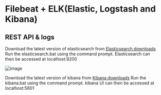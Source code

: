 # Filebeat + ELK(Elastic, Logstash and Kibana)
## REST API & logs

Download the latest version of elasticsearch from  [Elasticsearch downloads](https://www.elastic.co/downloads/elasticsearch)
Run the elasticsearch.bat using the command prompt. Elasticsearch can then be accessed at localhost:9200

![image](https://user-images.githubusercontent.com/75089445/128631177-211f1865-0028-436a-9769-f8559c6a9976.png)


Download the latest version of kibana from [Kibana downloads](https://www.elastic.co/downloads/kibana)
Run the kibana.bat using the command prompt. kibana UI can then be accessed at localhost:5601
